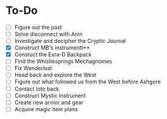 # To-Do
- [ ] Figure out the past
- [ ] Solve disconnect with Anin
- [ ] Investigate and decipher the Cryptic Journal
- [x] Construct MB's instrumentI**
- [x] Constuct the Exra-D Backpack
- [ ] Find the Whistlesprings Mechagnomes
- [ ] Fix Wanderlust
- [ ] Head back and explore the West
- [ ] Figure out what followed us from the West before Ashgore
- [ ] Contact Ioto back
- [ ] Construct Mystic Instrument
- [ ] Create new armor and gear
- [ ] Acquire magic item plans